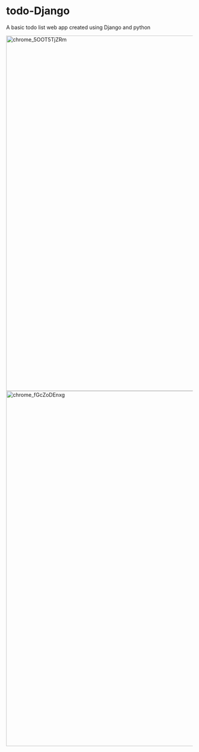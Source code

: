 # todo-Django

A basic todo list web app created using Django and python

<img width="960" alt="chrome_5OOT5TjZRm" src="https://user-images.githubusercontent.com/62855279/155399745-d2ef6c96-a143-4936-92d7-d5b68a389b74.png">
<img width="960" alt="chrome_fGcZoDEnxg" src="https://user-images.githubusercontent.com/62855279/155399862-08e8a890-667c-42e4-bfed-3e518472ef0c.png">
